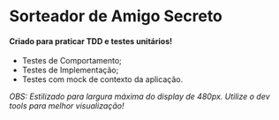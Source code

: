 # Sorteador de Amigo Secreto

#### Criado para praticar **TDD** e **testes unitários**!

- Testes de Comportamento;
- Testes de Implementação;
- Testes com mock de contexto da aplicação.

_OBS: Estilizado para largura máxima do display de 480px. Utilize o dev tools para melhor visualização!_
